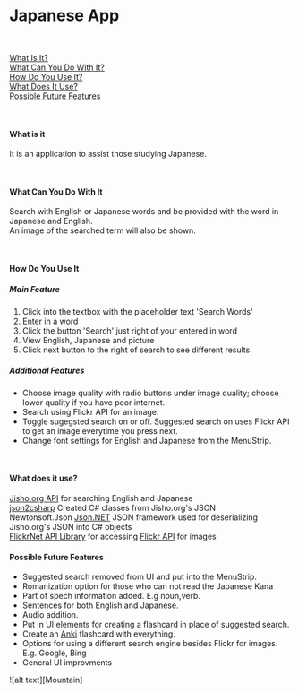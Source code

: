 ﻿# Japanese App  
<br/>

[What Is It?](#What-Is-It)
<br>
[What Can You Do With It?](#What-Can-You-Do-With-It)
<br>
[How Do You Use It?](#How-Do-You-Use-It)
<br>
[What Does It Use?](#What-does-it-use)
<br>
[Possible Future Features](#Possible-Future-Features)


<br>

#### What is it
It is an application to assist those studying Japanese.

<br>

#### What Can You Do With It
Search with English or Japanese words and be provided with the word in Japanese and English.
<br>
An image of the searched term will also be shown. 

<br>

#### How Do You Use It

##### Main Feature

1. Click into the textbox with the placeholder text 'Search Words'
2. Enter in a word
3. Click the button 'Search' just right of your entered in word
4. View English, Japanese and picture
4. Click next button to the right of search to see different results.

##### Additional Features
* Choose image quality with radio buttons under image quality; choose lower quality if you have poor internet.
* Search using Flickr API for an image.
* Toggle sugegsted search on or off. Suggested search on uses Flickr API to get an image everytime you press next.
* Change font settings for English and Japanese from the MenuStrip.
<br>

#### What does it use?
[Jisho.org API](https://jisho.org/forum/54fefc1f6e73340b1f160000-is-there-any-kind-of-search-api) for searching English and Japanese
<br>
[json2csharp](http://json2csharp.com/) Created C# classes from Jisho.org's JSON
<br>
Newtonsoft.Json [Json.NET](https://www.newtonsoft.com/json) JSON framework used for deserializing Jisho.org's JSON into C# objects 
<br>
[FlickrNet API Library](https://archive.codeplex.com/?p=flickrnet) for accessing [Flickr API](https://www.flickr.com/services/api/) for images


#### Possible Future Features

* Suggested search removed from UI and put into the MenuStrip. 
* Romanization option for those who can not read the Japanese Kana 
* Part of spech information added. E.g noun,verb.
* Sentences for both English and Japanese. 
* Audio addition.
* Put in UI elements for creating a flashcard in place of suggested search. 
* Create an [Anki](https://github.com/dae/anki) flashcard with everything.
* Options for using a different search engine besides Flickr for images. E.g. Google, Bing
* General UI improvments

![alt text][Mountain]